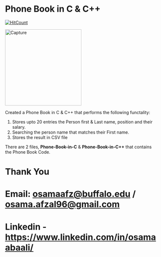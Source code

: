 # Phone Book in C & C++
[![HitCount](http://hits.dwyl.io/OAAbaali2896/Phone-Book.svg)](http://hits.dwyl.io/OAAbaali2896/Phone-Book)

<img width="250" alt="Capture" src="https://user-images.githubusercontent.com/40522456/57877843-bedf4f00-77e6-11e9-87cf-9e88fa135c81.PNG">

Created a Phone Book in C & C++ that performs the following functality:
1. Stores upto 20 entries the Person first & Last name, position and their salary.
2. Searching the person name that matches their First name.
3. Stores the result in CSV file

There are 2 files, **Phone-Book-in-C** & **Phone-Book-in-C++** that contains the Phone Book Code.

# Thank You
# Email: osamaafz@buffalo.edu / osama.afzal96@gmail.com
# Linkedin - https://www.linkedin.com/in/osamaabaali/
